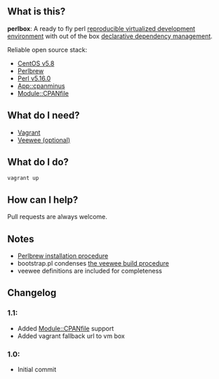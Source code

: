 ## What is this?

**perlbox**: A ready to fly perl [reproducible virtualized development environment](http://vagrantup.com/) with out of the box [declarative dependency management](https://github.com/miyagawa/cpanfile).

Reliable open source stack:
- [CentOS v5.8](http://centos.org)
- [Perlbrew](http://perlbrew.pl/)
- [Perl v5.16.0](http://www.perl.org/)
- [App::cpanminus](http://cpanmin.us/)
- [Module::CPANfile](https://github.com/miyagawa/cpanfile)

## What do I need?

- [Vagrant](http://vagrantup.com/)
- [Veewee (optional)](https://github.com/jedi4ever/veewee/)

## What do I do?

`vagrant up`

## How can I help?

Pull requests are always welcome.

## Notes

- [Perlbrew installation procedure](http://blog.fox.geek.nz/2010/09/installing-multiple-perls-with.html)
- bootstrap.pl condenses [the veewee build procedure](http://www.ducea.com/2011/08/15/building-vagrant-boxes-with-veewee/)
- veewee definitions are included for completeness

## Changelog

### 1.1:
- Added [Module::CPANfile](https://github.com/miyagawa/cpanfile) support
- Added vagrant fallback url to vm box

### 1.0:
- Initial commit